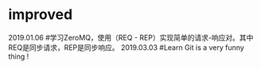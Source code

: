 ﻿# improved
2019.01.06 #学习ZeroMQ，使用（REQ - REP）实现简单的请求-响应对。其中REQ是同步请求，REP是同步响应。
2019.03.03 #Learn Git is a very funny thing !